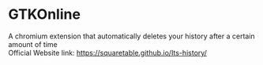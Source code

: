 # GTKOnline
A chromium extension that automatically deletes your history after a certain amount of time<br/>
Official Website link: https://squaretable.github.io/Its-history/
